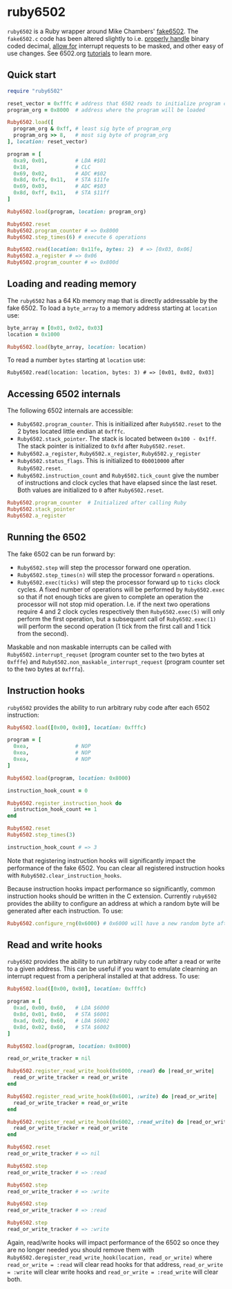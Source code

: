 # ruby6502

`ruby6502` is a Ruby wrapper around Mike Chambers' [fake6502](http://rubbermallet.org/fake6502.c). The `fake6502.c` code has been altered slightly to i.e. [properly handle](http://forum.6502.org/viewtopic.php?f=2&t=2052#p37758) binary coded decimal, [allow for](https://github.com/infiton/ruby6502/commit/496f63acdc6b7183562ed5dc14efa2b070dd201b#diff-72c56ac3de6eea5d8a3c62b0df1a017df2e7959acd3f8ece338beab525f63698R963-R968) interrupt requests to be masked, and other easy of use changes. See 6502.org [tutorials](http://www.6502.org/tutorials/) to learn more.

## Quick start

```ruby
require "ruby6502"

reset_vector = 0xfffc # address that 6502 reads to initialize program counter
program_org = 0x8000  # address where the program will be loaded

Ruby6502.load([
  program_org & 0xff, # least sig byte of program_org
  program_org >> 8,   # most sig byte of program_org
], location: reset_vector)

program = [
  0xa9, 0x01,         # LDA #$01
  0x18,               # CLC
  0x69, 0x02,         # ADC #$02
  0x8d, 0xfe, 0x11,   # STA $11fe
  0x69, 0x03,         # ADC #$03
  0x8d, 0xff, 0x11,   # STA $11ff
]

Ruby6502.load(program, location: program_org)

Ruby6502.reset
Ruby6502.program_counter # => 0x8000
Ruby6502.step_times(6) # execute 6 operations

Ruby6502.read(location: 0x11fe, bytes: 2)  # => [0x03, 0x06]
Ruby6502.a_register # => 0x06
Ruby6502.program_counter # => 0x800d
```

## Loading and reading memory

The `ruby6502` has a 64 Kb memory map that is directly addressable by the fake 6502. To load a `byte_array` to a memory address starting at `location` use:

```ruby
byte_array = [0x01, 0x02, 0x03]
location = 0x1000

Ruby6502.load(byte_array, location: location)
```

To read a number `bytes` starting at `location` use:

```
Ruby6502.read(location: location, bytes: 3) # => [0x01, 0x02, 0x03]
```

## Accessing 6502 internals

The following 6502 internals are accessible:

- `Ruby6502.program_counter`. This is initiailized after `Ruby6502.reset` to the 2 bytes located little endian at `0xfffc`.
- `Ruby6502.stack_pointer`. The stack is located between `0x100 - 0x1ff`. The stack pointer is initialized to `0xfd` after `Ruby6502.reset`.
- `Ruby6502.a_register`, `Ruby6502.x_register`, `Ruby6502.y_register`
- `Ruby6502.status_flags`. This is initialized to `0b0010000` after `Ruby6502.reset`.
- `Ruby6502.instruction_count` and `Ruby6502.tick_count` give the number of instructions and clock cycles that have elapsed since the last reset. Both values are initialized to `0` after `Ruby6502.reset`.



```ruby
Ruby6502.program_counter  # Initialized after calling Ruby
Ruby6502.stack_pointer
Ruby6502.a_register
```

## Running the 6502

The fake 6502 can be run forward by:

- `Ruby6502.step` will step the processor forward one operation.
- `Ruby6502.step_times(n)` will step the processor forward `n` operations.
- `Ruby6502.exec(ticks)` will step the processor forward up to `ticks` clock cycles. A fixed number of operations will be performed by `Ruby6502.exec` so that if not enough ticks are given to complete an operation the processor will not stop mid operation. I.e. if the next two operations require 4 and 2 clock cycles respectively then `Ruby6502.exec(5)` will only perform the first operation, but a subsequent call of `Ruby6502.exec(1)` will perform the second operation (1 tick from the first call and 1 tick from the second).

Maskable and non maskable interrupts can be called with `Ruby6502.interrupt_requset` (program counter set to the two bytes at `0xfffe`) and `Ruby6502.non_maskable_interrupt_request` (program counter set to the two bytes at `0xfffa`).

## Instruction hooks

`ruby6502` provides the ability to run arbitrary ruby code after each 6502 instruction:

```ruby
Ruby6502.load([0x00, 0x80], location: 0xfffc)

program = [
  0xea,               # NOP
  0xea,               # NOP
  0xea,               # NOP
]

Ruby6502.load(program, location: 0x8000)

instruction_hook_count = 0

Ruby6502.register_instruction_hook do
  instruction_hook_count += 1
end

Ruby6502.reset
Ruby6502.step_times(3)

instruction_hook_count # => 3
```

Note that registering instruction hooks will significantly impact the performance of the fake 6502. You can clear all registered instruction hooks with `Ruby6502.clear_instruction_hooks`.

Because instruction hooks impact performance so significantly, common instruction hooks should be written in the C extension. Currently `ruby6502` provides the ability to configure an address at which a random byte will be generated after each instruction. To use:

```ruby
Ruby6502.configure_rng(0x6000) # 0x6000 will have a new random byte after each instruction
```

## Read and write hooks

`ruby6502` provides the ability to run arbitrary ruby code after a read or write to a given address. This can be useful if you want to emulate clearning an interrupt request from a peripheral installed at that address. To use:

```ruby
Ruby6502.load([0x00, 0x80], location: 0xfffc)

program = [
  0xad, 0x00, 0x60,   # LDA $6000
  0x8d, 0x01, 0x60,   # STA $6001
  0xad, 0x02, 0x60,   # LDA $6002
  0x8d, 0x02, 0x60,   # STA $6002
]

Ruby6502.load(program, location: 0x8000)

read_or_write_tracker = nil

Ruby6502.register_read_write_hook(0x6000, :read) do |read_or_write|
  read_or_write_tracker = read_or_write
end

Ruby6502.register_read_write_hook(0x6001, :write) do |read_or_write|
  read_or_write_tracker = read_or_write
end

Ruby6502.register_read_write_hook(0x6002, :read_write) do |read_or_write|
  read_or_write_tracker = read_or_write
end

Ruby6502.reset
read_or_write_tracker # => nil

Ruby6502.step
read_or_write_tracker # => :read

Ruby6502.step
read_or_write_tracker # => :write

Ruby6502.step
read_or_write_tracker # => :read

Ruby6502.step
read_or_write_tracker # => :write
```

Again, read/write hooks will impact performance of the 6502 so once they are no longer needed you should remove them with `Ruby6502.deregister_read_write_hook(location, read_or_write)` where `read_or_write = :read` will clear read hooks for that address, `read_or_write = :write` will clear write hooks and `read_or_write = :read_write` will clear both.
